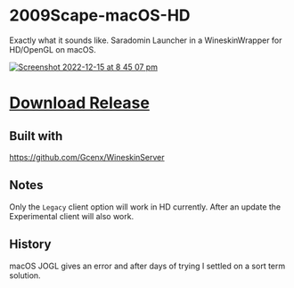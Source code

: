 # 2009Scape-macOS-HD

Exactly what it sounds like. Saradomin Launcher in a WineskinWrapper for HD/OpenGL on macOS.

[
![Screenshot 2022-12-15 at 8 45 07 pm](https://user-images.githubusercontent.com/4764745/208024416-66850c39-bc53-4b6c-99ee-238b12794694.png)](https://github.com/downthecrop/2009Scape-Legacy-macOS-HD/releases/latest)

# [Download Release](https://github.com/downthecrop/2009Scape-Legacy-macOS-HD/releases/latest)

## Built with
https://github.com/Gcenx/WineskinServer

## Notes

Only the `Legacy` client option will work in HD currently. After an update the Experimental client will also work.

## History

macOS JOGL gives an error and after days of trying I settled on a sort term solution.

